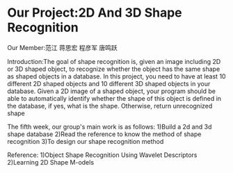 # Our Project:2D And 3D Shape Recognition

Our Member:范江 蒋思宏 程彦军 唐鸣跃

Introduction:The goal of shape recognition is, given an image including 2D or 3D shaped object, to recognize whether the object has the same shape as shaped objects in a database. In this project, you need to have at least 10 different 2D shaped objects and 10 different 3D shaped objects in your database. Given a 2D image of a shaped object, your program should be able to automatically identify whether the shape of this object is defined in the database, if yes, what is the shape. Otherwise, return unrecognized shape

The fifth week, our group's main work is as follows:
1)Build a 2d and 3d shape database
2)Read the reference to know the method of shape recognition 
3)To design our shape recognition method


Reference:
1)Object Shape Recognition Using Wavelet Descriptors
2)Learning 2D Shape M-odels
